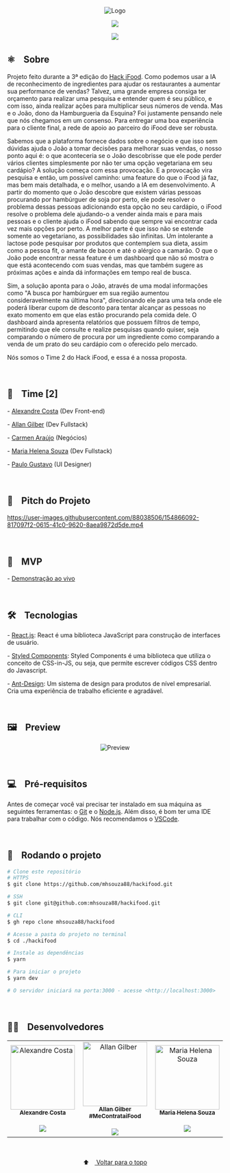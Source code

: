 <p align="center">
  <img src="https://user-images.githubusercontent.com/88038506/154844243-54cdd919-f310-445f-aee6-8a043d7268b3.png" alt="Logo" id="top">
  </p>

<p align="center">
  <a href="https://github.com/mhsouza88/hackifood/blob/main/LICENSE" target="_blank"><img src="https://img.shields.io/static/v1?label=License&message=MIT&color=informational"></a>
 </p>
 
 <p align="center">
<img src="https://user-images.githubusercontent.com/88038506/154866830-fe94f481-769d-4297-b285-afe996f11da2.png">
 </p>
 
 <h2> ⚛️ﾠSobre</h2>
 <p>Projeto feito durante a 3ª edição do <a href="https://hackifood.com/" target="_blank">Hack iFood</a>. Como podemos usar a IA de reconhecimento de ingredientes para ajudar os restaurantes a aumentar sua performance de vendas? Talvez, uma grande empresa consiga ter orçamento para realizar uma pesquisa e entender quem é seu público, e com isso, ainda realizar ações para multiplicar seus números de venda. Mas e o João, dono da Hamburgueria da Esquina? Foi justamente pensando nele que nós chegamos em um consenso. Para entregar uma boa experiência para o cliente final, a rede de apoio ao parceiro do iFood deve ser robusta. 
  
  Sabemos que a plataforma fornece dados sobre o negócio e que isso sem dúvidas ajuda o João a tomar decisões para melhorar suas vendas, o nosso ponto aqui é: o que aconteceria se o João descobrisse que ele pode perder vários clientes simplesmente por não ter uma opção vegetariana em seu cardápio? A solução começa com essa provocação. E a provocação vira pesquisa e então, um possível caminho: uma feature do que o iFood já faz, mas bem mais detalhada, e o melhor, usando a IA em desenvolvimento. A partir do momento que o João descobre que existem várias pessoas procurando por hambúrguer de soja por perto, ele pode resolver o problema dessas pessoas adicionando esta opção no seu cardápio, o iFood resolve o problema dele ajudando-o a vender ainda mais e para mais pessoas e o cliente ajuda o iFood sabendo que sempre vai encontrar cada vez mais opções por perto. A melhor parte é que isso não se estende somente ao vegetariano, as possibilidades são infinitas. Um intolerante a lactose pode pesquisar por produtos que contemplem sua dieta, assim como a pessoa fit, o amante de bacon e até o alérgico a camarão. O que o João pode encontrar nessa feature é um dashboard que não só mostra o que está acontecendo com suas vendas, mas que também sugere as próximas ações e ainda dá informações em tempo real de busca. 
  
  Sim, a solução aponta para o João, através de uma modal informações como "A busca por hambúrguer em sua região aumentou consideravelmente na última hora", direcionando ele para uma tela onde ele poderá liberar cupom de desconto para tentar alcançar as pessoas no exato momento em que elas estão procurando pela comida dele. O dashboard ainda apresenta relatórios que possuem filtros de tempo, permitindo que ele consulte e realize pesquisas quando quiser, seja comparando o número de procura por um ingrediente como comparando a venda de um prato do seu cardápio com o oferecido pelo mercado.

Nós somos o Time 2 do Hack iFood, e essa é a nossa proposta.
</p><br/>

 <h2> 🤝ﾠTime [2]</h2>
 <p>- <a href="https://www.linkedin.com/in/alexandre-costa-dos-santos/" target="_blank">Alexandre Costa</a> (Dev Front-end)</p>
 <p>- <a href="https://www.linkedin.com/in/allan-gilber/" target="_blank">Allan Gilber</a> (Dev Fullstack)</p>
 <p>- <a href="https://www.linkedin.com/in/carmem-araujo/" target="_blank">Carmen Araújo</a> (Negócios)</p>
  <p>- <a href="https://www.linkedin.com/in/mhsouza88/" target="_blank">Maria Helena Souza</a> (Dev Fullstack)</p>
 <p>- <a href="https://www.linkedin.com/in/paulogustavocm/" target="_blank">Paulo Gustavo</a> (UI Designer)</p>
<br/>

 <h2> 🎥ﾠPitch do Projeto</h2>
 
https://user-images.githubusercontent.com/88038506/154866092-817097f2-0615-41c0-9620-8aea9872d5de.mp4

<br />
 
 <h2> 🔗ﾠMVP</h2>
 <p>- <a href="https://hackifood.netlify.app/" target="_blank">Demonstração ao vivo</a></p><br/>

<h2> 🛠️ﾠTecnologias</h2>
<p> - <a href="https://pt-br.reactjs.org/" target="_blank">React.js</a>: React é uma biblioteca JavaScript para construção de interfaces de usuário.</p>
<p> - <a href="https://styled-components.com/docs" target="_blank">Styled Components</a>: Styled Components é uma biblioteca que utiliza o conceito de CSS-in-JS, ou seja, que permite escrever códigos CSS dentro do Javascript.</p>
<p> - <a href="https://ant.design/docs/react/introduce" target="_blank">Ant-Design</a>: Um sistema de design para produtos de nível empresarial. Cria uma experiência de trabalho eficiente e agradável.</p>
<br/>

<h2> 🖼️ﾠPreview</h2>
<p align="center">
  <img src="https://user-images.githubusercontent.com/88038506/154849212-280ac222-bcb3-4730-87ab-34172e215df2.gif" alt="Preview">
  </p>
<br/>
 
<h2> 💻ﾠPré-requisitos </h2>

<p>Antes de começar você vai precisar ter instalado em sua máquina as seguintes ferramentas: o <a href="https://git-scm.com" target="_blank">Git</a> e o <a href="https://nodejs.org/en/" target="_blank">Node.js</a>.
Além disso, é bom ter uma IDE para trabalhar com o código. Nós recomendamos o <a href="https://code.visualstudio.com" target="_blank">VSCode</a>.</p><br/>

<h2> 🚀ﾠRodando o projeto </h2>

```bash
# Clone este repositório
# HTTPS
$ git clone https://github.com/mhsouza88/hackifood.git

# SSH
$ git clone git@github.com:mhsouza88/hackifood.git

# CLI
$ gh repo clone mhsouza88/hackifood

# Acesse a pasta do projeto no terminal
$ cd ./hackifood

# Instale as dependências
$ yarn

# Para iniciar o projeto
$ yarn dev

# O servidor iniciará na porta:3000 - acesse <http://localhost:3000>
```
  <p></p><br/>
 
  <h2> 🧑‍💻ﾠDesenvolvedores</h2>
<table align="center">
  <tr>
     <td align="center"><a href="https://github.com/alexandredev3" target="_blank">
      <img src="https://avatars.githubusercontent.com/u/61118233?v=4" width="150px" alt="Alexandre Costa"/>
      <br />
      <sub><b>Alexandre Costa</b></sub><br/><br/>
      <sub><a href="https://www.linkedin.com/in/alexandre-costa-dos-santos/" target="_blank"><img src="https://img.shields.io/badge/-LinkedIn-informational?style=for-the-badge&logo=LinkedIn&logoColor=white&color=informational"></a></sub>
      <br />
    </td>
      <td align="center"><a href="https://github.com/allan-gilber" target="_blank">
      <img src="https://avatars.githubusercontent.com/u/88056093?v=4" width="150px" alt="Allan Gilber"/>
      <br />
      <sub><b>Allan Gilber #MeContrataiFood</b></sub><br/><br/>
      <sub><a href="https://www.linkedin.com/in/allan-gilber/" target="_blank"><img src="https://img.shields.io/badge/-LinkedIn-informational?style=for-the-badge&logo=LinkedIn&logoColor=white&color=informational"></a></sub>
      <br />
    </td>
    <td align="center"><a href="https://github.com/mhsouza88" target="_blank">
      <img src="https://avatars.githubusercontent.com/u/88038506?v=4" width="150px" alt="Maria Helena Souza"/>
      <br />
      <sub><b>Maria Helena Souza</b></sub><br/><br/>
      <sub><a href="https://www.linkedin.com/in/mhsouza88/" target="_blank"><img src="https://img.shields.io/badge/-LinkedIn-informational?style=for-the-badge&logo=LinkedIn&logoColor=white&color=informational"></a></sub>
      <br />
    </td>
  </table>
  <br/>
  
<p align="center">
  ⬆ﾠ<a href="#top"> Voltar para o topo</a>
  </p>
